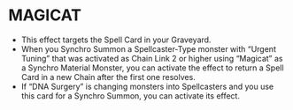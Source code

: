 # MAGICAT

*   This effect targets the Spell Card in your Graveyard.
*   When you Synchro Summon a Spellcaster-Type monster with “Urgent Tuning” that was activated as Chain Link 2 or higher using “Magicat” as a Synchro Material Monster, you can activate the effect to return a Spell Card in a new Chain after the first one resolves.
*   If “DNA Surgery” is changing monsters into Spellcasters and you use this card for a Synchro Summon, you can activate its effect.

